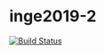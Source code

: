 # inge2019-2
[![Build Status](https://travis-ci.org/couldfrost/inge2019.svg?branch=master)](https://travis-ci.org/couldfrost/inge2019)